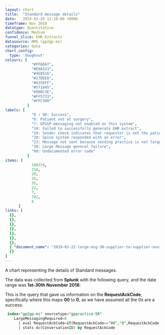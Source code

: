 ```yaml
---
layout: chart
title:  "Standard message details"
date:   2019-03-20 12:28:00 +0000
timeframe: Nov 2018
datatype: Quantitative
confidence: Medium
funnel_slice: EHR Extracts
datasource: NMS (gp2gp-mi)
categories: data
chart_config: 
  type: 'doughnut'
colours: [
            "#FF6DA7",
            "#E8A333",
            "#4E8516",
            "#27DEE8",
            "#A35EFF",
            "#571845",
            "#900C3E",
            "#FF5733",
            "#FFC300"
          ]
labels: [
            "0 / 00: Success",
            "6: Patient not at surgery",
            "7: GP2GP messaging not enabled on this system",
            "10: Failed to successfully generate EHR extract",
            "19: Sender check indicates that requestor is not the patients current health care provider",
            "20: Spine system responded with an error",
            "23: Message not sent because sending practice is not large message compliant",
            "30: Large Message general failure",
            "99: Undocumented error code"
          ]
items: [
            100374,
            156,
            20,
            26,
            35,
            22,
            7,
            702,
            8
      ]
links: [
  {},
  {},
  {},
  {},
  {},
  {},
  {},
  { "document_name": "2019-03-22-large-msg-30-supplier-to-supplier-nov2018" },
  {}
] 
---
```

A chart representing the details of Standard messages.

The data was collected from **Splunk** with the following query, and the date range was **1st-30th November 2018**:

This is the query that gave us information on the **RequestAckCode**, specifically where this maps **00** to **0**, as we have assumed all the 0s are a success.
```sql
 index="gp2gp-mi" sourcetype="gppractice-SR"
    LargeMessagingRequired=0
      | eval RequestAckCode=if(RequestAckCode=="00","0",RequestAckCode)
      | stats dc(ConversationID) by RequestAckCode
```
